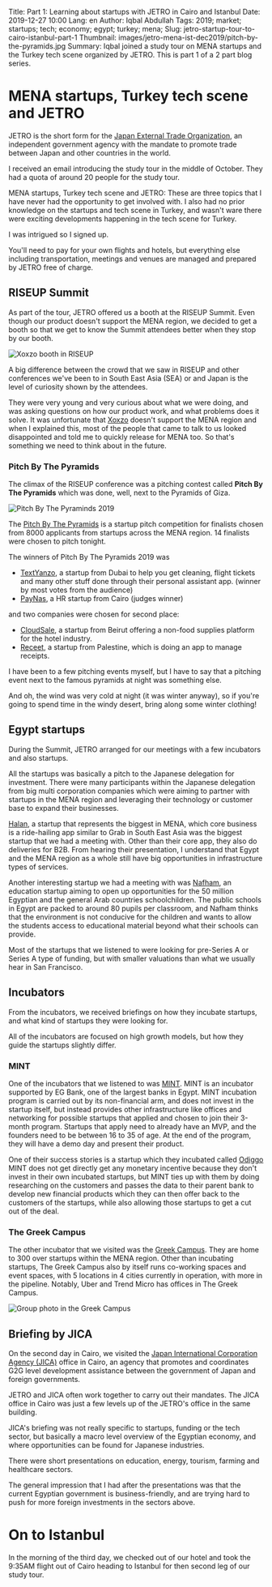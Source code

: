 Title: Part 1: Learning about startups with JETRO in Cairo and Istanbul
Date: 2019-12-27 10:00
Lang: en
Author: Iqbal Abdullah
Tags: 2019; market; startups; tech; economy; egypt; turkey; mena;
Slug: jetro-startup-tour-to-cairo-istanbul-part-1
Thumbnail: images/jetro-mena-ist-dec2019/pitch-by-the-pyramids.jpg
Summary: Iqbal joined a study tour on MENA startups and the Turkey tech scene organized by JETRO. This is part 1 of a 2 part blog series.

# MENA startups, Turkey tech scene and JETRO

JETRO is the short form for the [Japan External Trade Organization](https://www.jetro.go.jp/en/), an
independent government agency with the mandate to promote trade between Japan
and other countries in the world.

I received an email introducing the study tour in the middle of October. They had a
quota of around 20 people for the study tour.

MENA startups, Turkey tech scene and JETRO: These are three topics that I have never had the
opportunity to get involved with. I also had no prior knowledge on the startups
and tech scene in Turkey, and wasn't ware there were exciting developments
happening in the tech scene for Turkey.

I was intrigued so I signed up.

You'll need to pay for your own flights and hotels, but everything else including
transportation, meetings and venues are managed and prepared by JETRO free of charge.

## RISEUP Summit

As part of the tour, JETRO offered us a booth at the RISEUP Summit. Even though
our product doesn't support the MENA region, we decided to
get a booth so that we get to know the Summit attendees better when they stop by
our booth.

![Xoxzo booth in RISEUP](/images/jetro-mena-ist-dec2019/riseupsummit-booth.jpg)

A big difference between the crowd that we saw in RISEUP and other conferences we've
been to in South East Asia (SEA) or and Japan is the level of curiosity shown by the attendees.

They were very young and very curious about what we were doing, and was asking
questions on how our product work, and what problems does it solve. It was
unfortunate that [Xoxzo](https://www.xoxzo.com/en/) doesn't support the MENA
region and when I explained this, most of the people that came to talk to us
looked disappointed and told me to quickly release for MENA too. So that's
something we need to think about in the future.

### Pitch By The Pyramids

The climax of the RISEUP conference was a pitching contest called **Pitch By The
Pyramids** which was done, well, next to the Pyramids of Giza. 

![Pitch By The Pyraminds 2019](/images/jetro-mena-ist-dec2019/pitch-by-the-pyramids.jpg)

The [Pitch By The Pyramids](https://riseup.co/pitchbythepyramids/) is a startup pitch competition for
finalists chosen from 8000 applicants from startups across the MENA region. 14
finalists were chosen to pitch tonight.

The winners of Pitch By The Pyramids 2019 was

- [TextYanzo](https://www.textyanzo.com/), a startup from Dubai to help you
  get cleaning, flight tickets and many other stuff done through their personal
  assistant app. (winner by most votes from the audience)
- [PayNas](https://www.paynas.com/), a HR startup from Cairo (judges winner)

and two companies were chosen for second place:

- [CloudSale](https://www.cloudsale.io/), a startup from Beirut offering a non-food supplies platform for the hotel
  industry.
- [Receet](https://getreceet.com/), a startup from Palestine, which is doing an app to manage
  receipts.

I have been to a few pitching events myself, but I have to say that a
pitching event next to the famous pyramids at night was something else.

And oh, the wind was very cold at night (it was winter anyway), so if you're going to spend time in the windy desert,
bring along some winter clothing!

## Egypt startups

During the Summit, JETRO arranged for our meetings with a few incubators and also
startups.

All the startups was basically a pitch to the Japanese delegation for
investment. There were many participants within the Japanese delegation from big
multi corporation companies which were aiming to partner with startups in the
MENA region and leveraging their technology or customer base to expand their
businesses.

[Halan](https://www.halan.com/), a startup that represents the biggest in MENA, which core business is a ride-hailing app similar
to Grab in South East Asia was the biggest startup that we had a meeting with. Other than their core app,
they also do deliveries for B2B. From hearing their presentation, I understand that Egypt and the MENA
region as a whole still have big opportunities in infrastructure types of services.

Another interesting startup we had a meeting with was [Nafham](https://www.nafham.com/), an education
startup aiming to open up opportunities for the 50 million Egyptian and the
general Arab countries schoolchildren. The public schools in Egypt are packed to
around 80 pupils per classroom, and Nafham thinks that the environment is not conducive
for the children and wants to allow the students access to educational material
beyond what their schools can provide.

Most of the startups that we listened to were looking for pre-Series A or Series
A type of funding, but with smaller valuations than what we usually hear in San
Francisco.

## Incubators

From the incubators, we received briefings on how they incubate startups, and
what kind of startups they were looking for.

All of the incubators are focused on high growth models, but how they guide the
startups slightly differ.

### MINT

One of the incubators that we listened to was [MINT](https://mint.eg-bank.com/Home/Incubator/Incubator).
MINT is an incubator supported by EG Bank, one of the largest banks in Egypt.
MINT incubation program is carried out by its non-financial arm, and does not
invest in the startup itself, but instead provides other infrastructure like
offices and networking for possible startups that applied and chosen to join
their 3-month program. Startups that apply need to already have an MVP, and
the founders need to be between 16 to 35 of age. At the end of the program, they
will have a demo day and present their product.

One of their success stories is a startup which they incubated called [Odiggo](https://www.odiggo.com.eg/en)
MINT does not get directly get any monetary incentive because they don't invest
in their own incubated startups, but MINT ties up with them by doing researching on
the customers and passes the data to their parent bank to develop new financial products
which they can then offer back to the customers of the startups, while also
allowing those startups to get a cut out of the deal.

### The Greek Campus

The other incubator that we visited was the [Greek Campus](https://thegreekcampus.com/#home). They are home to 300
over startups within the MENA region. Other than incubating startups, The Greek
Campus also by itself runs co-working spaces and event spaces, with 5 locations
in 4 cities currently in operation, with more in the pipeline. Notably, Uber and
Trend Micro has offices in The Greek Campus.

![Group photo in the Greek Campus](/images/jetro-mena-ist-dec2019/greek-campus-group-photo.jpg)

## Briefing by JICA

On the second day in Cairo, we visited the [Japan International Corporation
Agency (JICA)](https://www.jica.go.jp/english/about/index.html) office in Cairo,
an agency that promotes and coordinates G2G level development assistance between
the government of Japan and foreign governments.

JETRO and JICA often work together to carry out their mandates. The JICA office
in Cairo was just a few levels up of the JETRO's office in the same building.

JICA's briefing was not really specific to startups, funding or the tech sector,
but basically a macro level overview of the Egyptian economy,
and where opportunities can be found for Japanese industries.

There were short presentations on education, energy, tourism, farming and
healthcare sectors.

The general impression that I had after the presentations was that the current
Egyptian government is business-friendly, and are trying hard to push for more foreign
investments in the sectors above.

# On to Istanbul

In the morning of the third day, we checked out of our hotel and took the 9:35AM
flight out of Cairo heading to Istanbul for then second leg of our study tour.
